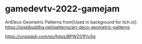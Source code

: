 # gamedevtv-2022-gamejam

ArtDeco Geometric Patterns from[Used in background for itch.io]: https://pixelbuddha.net/patterns/art-deco-geometric-patterns

https://unsplash.com/es/fotos/BPWZ01FtySg
